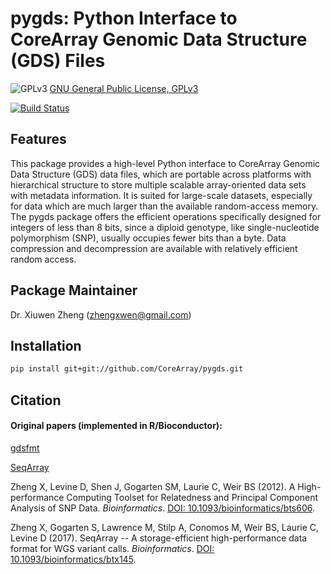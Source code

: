 pygds: Python Interface to CoreArray Genomic Data Structure (GDS) Files
===

![GPLv3](http://www.gnu.org/graphics/gplv3-88x31.png)
[GNU General Public License, GPLv3](http://www.gnu.org/copyleft/gpl.html)

[![Build Status](https://travis-ci.org/CoreArray/pygds.png)](https://travis-ci.org/CoreArray/pygds)


## Features

This package provides a high-level Python interface to CoreArray Genomic Data Structure (GDS) data files, which are portable across platforms with hierarchical structure to store multiple scalable array-oriented data sets with metadata information. It is suited for large-scale datasets, especially for data which are much larger than the available random-access memory. The pygds package offers the efficient operations specifically designed for integers of less than 8 bits, since a diploid genotype, like single-nucleotide polymorphism (SNP), usually occupies fewer bits than a byte. Data compression and decompression are available with relatively efficient random access.


## Package Maintainer

Dr. Xiuwen Zheng ([zhengxwen@gmail.com](zhengxwen@gmail.com))


## Installation

```sh
pip install git+git://github.com/CoreArray/pygds.git
```


## Citation

#### Original papers (implemented in R/Bioconductor):

[gdsfmt](http://bioconductor.org/packages/gdsfmt)

[SeqArray](http://bioconductor.org/packages/SeqArray)

Zheng X, Levine D, Shen J, Gogarten SM, Laurie C, Weir BS (2012). A High-performance Computing Toolset for Relatedness and Principal Component Analysis of SNP Data. *Bioinformatics*. [DOI: 10.1093/bioinformatics/bts606](http://dx.doi.org/10.1093/bioinformatics/bts606).

Zheng X, Gogarten S, Lawrence M, Stilp A, Conomos M, Weir BS, Laurie C, Levine D (2017). SeqArray -- A storage-efficient high-performance data format for WGS variant calls. *Bioinformatics*. [DOI: 10.1093/bioinformatics/btx145](http://dx.doi.org/10.1093/bioinformatics/btx145).
